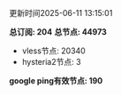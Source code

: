 更新时间2025-06-11 13:15:01

**总订阅: 204**
**总节点: 44973**
- vless节点: 20340
- hysteria2节点: 3

**google ping有效节点: 190**
